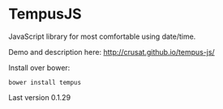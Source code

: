 TempusJS
========

JavaScript library for most comfortable using date/time.

Demo and description here: http://crusat.github.io/tempus-js/

Install over bower:

    bower install tempus

Last version 0.1.29

